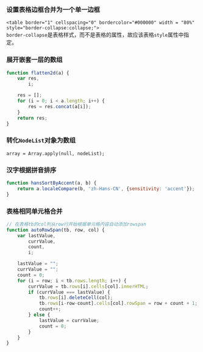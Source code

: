 ### 设置表格边框合并为一个单一边框  
`<table border="1" cellspacing="0" bordercolor="#000000" width = "80%" style="border-collapse:collapse;">`    
`border-collapse`是表格样式，而不是表格的属性，故应该表格`style`属性中指定。

### 展开嵌套一层的数组    
```javascript
function flatten2d(a) {
    var res,
        i;

    res = [];
    for (i = 0; i < a.length; i++) {
        res = res.concat(a[i]);
    }
    return res;
}
```

### 转化`NodeList`对象为数组
`array = Array.apply(null, nodeList);`     

### 汉字根据拼音排序
```javascript
function hansSortByAccent(a, b) {
    return a.localeCompare(b, 'zh-Hans-CN', {sensitivity: 'accent'});
}
```    

### 表格相同单元格合并   
```javascript
// 在表格tb的col列从row行开始根据单元格内容自动添加rowspan
function autoRowSpan(tb, row, col) {
    var lastValue,
        currValue,
        count,
        i;

    lastValue = "";
    currValue = "";
    count = 0;
    for (i = row; i < tb.rows.length; i++) {
        currValue = tb.rows[i].cells[col].innerHTML;
        if (currValue === lastValue) {
            tb.rows[i].deleteCell(col);
            tb.rows[i-row-count].cells[col].rowSpan = row + count + 1;
            count++;
        } else {
            lastValue = currValue;
            count = 0;
        }
    }
}
```     
